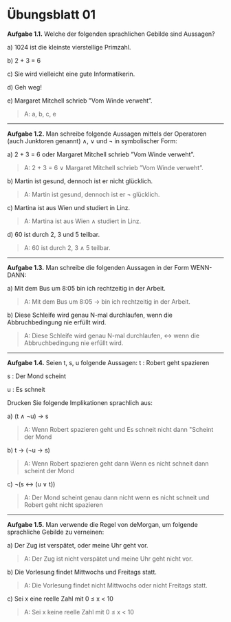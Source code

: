 # Übungsblatt 01

**Aufgabe 1.1.** Welche der folgenden sprachlichen Gebilde sind Aussagen?

a) 1024 ist die kleinste vierstellige Primzahl.

b) 2 + 3 = 6

c) Sie wird vielleicht eine gute Informatikerin.

d) Geh weg!

e) Margaret Mitchell schrieb ”Vom Winde verweht”.

> A: a, b, c, e

---

**Aufgabe 1.2.** Man schreibe folgende Aussagen mittels der Operatoren (auch Junktoren genannt) ∧, ∨
und ¬ in symbolischer Form:

a) 2 + 3 = 6 oder Margaret Mitchell schrieb ”Vom Winde verweht”.
> A: 2 + 3 = 6  ∨   Margaret Mitchell schrieb ”Vom Winde verweht”.

b) Martin ist gesund, dennoch ist er nicht glücklich.
> A: Martin ist gesund, dennoch ist er   ¬   glücklich.

c) Martina ist aus Wien und studiert in Linz.
> A: Martina ist aus Wien  ∧  studiert in Linz.

d) 60 ist durch 2, 3 und 5 teilbar.
> A: 60 ist durch 2, 3  ∧  5 teilbar.

---

**Aufgabe 1.3.** Man schreibe die folgenden Aussagen in der Form WENN-DANN:

a) Mit dem Bus um 8:05 bin ich rechtzeitig in der Arbeit.
> A: Mit dem Bus um 8:05 -> bin ich rechtzeitig in der Arbeit.

b) Diese Schleife wird genau N-mal durchlaufen, wenn die Abbruchbedingung nie erfüllt wird.
> A: Diese Schleife wird genau N-mal durchlaufen, <-> wenn die Abbruchbedingung nie erfüllt wird.

---

**Aufgabe 1.4.** Seien t, s, u folgende Aussagen:
t : Robert geht spazieren

s : Der Mond scheint

u : Es schneit

Drucken Sie folgende Implikationen sprachlich aus:

a) (t ∧ ¬u) → s
> A: Wenn Robert spazieren geht und Es schneit nicht dann "Scheint der Mond

b) t → (¬u → s)
> A: Wenn Robert spazieren geht dann Wenn es nicht schneit dann scheint der Mond

c) ¬(s ↔ (u ∨ t))
> A: Der Mond scheint genau dann nicht wenn es nicht schneit und Robert geht nicht spazieren

---

**Aufgabe 1.5.** Man verwende die Regel von deMorgan, um folgende sprachliche Gebilde zu verneinen:

a) Der Zug ist verspätet, oder meine Uhr geht vor.
> A: Der Zug ist nicht verspätet und meine Uhr geht nicht vor.

b) Die Vorlesung findet Mittwochs und Freitags statt.
> A: Die Vorlesung findet nicht Mittwochs oder nicht Freitags statt.
> 
c) Sei x eine reelle Zahl mit 0 ≤ x < 10
> A: Sei x keine reelle Zahl mit 0 ≤ x < 10